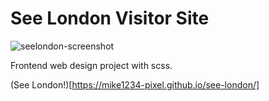 # See London Visitor Site

![seelondon-screenshot](https://user-images.githubusercontent.com/57681651/98579918-26c90580-22b7-11eb-9097-fa57c2405d15.jpg)

Frontend web design project with scss.

(See London!)[https://mike1234-pixel.github.io/see-london/]
